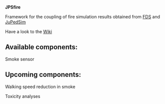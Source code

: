 **JPSfire**

Framework for the coupling of fire simulation results obtained from [FDS](https://github.com/firemodels/fds-smv) and [JuPedSim](http://jupedsim.org)


Have a look to the [Wiki](https://cst.version.fz-juelich.de/jupedsim/JPSfire/wiki)


Available components:
--------------------

Smoke sensor


Upcoming components:
-------------------

Walking speed reduction in smoke

Toxicity analyses